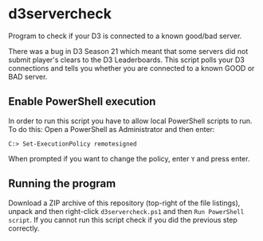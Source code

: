 # d3servercheck

Program to check if your D3 is connected to a known good/bad server.

There was a bug in D3 Season 21 which meant that some servers did not submit
player's clears to the D3 Leaderboards. This script polls your D3 connections
and tells you whether you are connected to a known GOOD or BAD server.

## Enable PowerShell execution

In order to run this script you have to allow local PowerShell scripts to run.
To do this: Open a PowerShell as Administrator and then enter:

    C:> Set-ExecutionPolicy remotesigned
    
When prompted if you want to change the policy, enter `Y` and press enter.

## Running the program

Download a ZIP archive of this repository (top-right of the file listings),
unpack and then right-click `d3servercheck.ps1` and then `Run PowerShell script`.
If you cannot run this script check if you did the previous step correctly.
